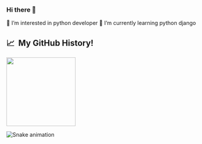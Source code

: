 ### Hi there 👋
👀 I’m interested in python developer
🌱 I’m currently learning python django

<h2> 📈 &nbsp;My GitHub History!</h2>
<a href="https://github.com/sageerkv">

  <img height="180em" src="https://github-readme-stats.vercel.app/api/top-langs/?username=sageerkv&theme=noctis_minimus&layout=compact" />
</a>


![Snake animation](https://github.com/thepiyushmalhotra/thepiyushmalhotra/blob/output/github-contribution-grid-snake.svg)
